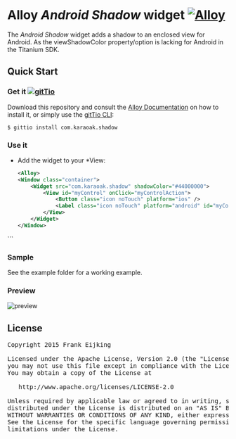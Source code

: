 # Alloy *Android Shadow* widget [![Alloy](http://www-static.appcelerator.com/badges/alloy-git-badge-sq.png)](http://www.appcelerator.com/alloy/)
The *Android Shadow* widget adds a shadow to an enclosed view for Android. As the viewShadowColor property/option is lacking for Android in the Titanium SDK.

## Quick Start

### Get it [![gitTio](http://gitt.io/badge.png)](http://gitt.io/component/com.karaoak.shadow)
Download this repository and consult the [Alloy Documentation](http://docs.appcelerator.com/titanium/latest/#!/guide/Alloy_XML_Markup-section-35621528_AlloyXMLMarkup-ImportingWidgets) on how to install it, or simply use the [gitTio CLI](http://gitt.io/cli):

`$ gittio install com.karaoak.shadow`

### Use it

* Add the widget to your *View:

	```xml
	<Alloy>
	<Window class="container">		
		<Widget src="com.karaoak.shadow" shadowColor="#44000000">
            <View id="myControl" onClick="myControlAction">
                <Button class="icon noTouch" platform="ios" />
                <Label class="icon noTouch" platform="android" id="myControlIcon" />
            </View>
        </Widget>
	</Window>
</Alloy>	
```

### Sample
See the example folder for a working example.

### Preview

![preview](preview.png)

## License

<pre>
Copyright 2015 Frank Eijking

Licensed under the Apache License, Version 2.0 (the "License");
you may not use this file except in compliance with the License.
You may obtain a copy of the License at

   http://www.apache.org/licenses/LICENSE-2.0

Unless required by applicable law or agreed to in writing, software
distributed under the License is distributed on an "AS IS" BASIS,
WITHOUT WARRANTIES OR CONDITIONS OF ANY KIND, either express or implied.
See the License for the specific language governing permissions and
limitations under the License.
</pre>
